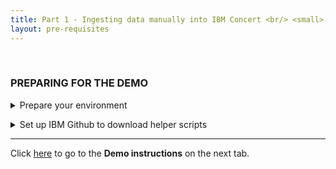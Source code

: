 ```yaml
---
title: Part 1 - Ingesting data manually into IBM Concert <br/> <small> <i> Tech Sales enablement </i> </small>
layout: pre-requisites
---
```


<span id="top"></span>

<br/>

### **PREPARING FOR THE DEMO**

<details markdown="1">

<summary>Prepare your environment</summary>

<!--On this slide are the pre-requisites you will need before starting this demo.

First, you should have an instance of IBM Concert deployed on either SaaS, VM or OpenShift. For this instance, you will need the IP address, username and password credentials, or an API key/token for authentication.

Second, you will need an IDE or code editor. For this demo, we will use Visual Studio Code.

Third, you will need to download the helper scripts provided for running this demo from IBM GitHub. There are two options for downloading the code. First, you can download the code in Visual Studio Code using the 'git clone' command without needing an SSH key. Second, you can set up an SSH key for your IBM GitHub account and use that to download the code to your machine.-->

<p>• IBM Concert (SaaS,<a href="https://techzone.ibm.com/collection/tech-zone-certified-base-images/journey-ibm-concert" target="_blank" rel="noreferrer">VM</a> or OCP). You will need:</p>
<p style="text-indent: 30px;">- IP address</p>
<p style="text-indent: 30px;">- Credentials</p>
<p style="text-indent: 60px;">○ Option 1: API key/token (preferred)</p>
<p style="text-indent: 60px;">○ Option 2: Username/password</p>
<p>• <a href="https://code.visualstudio.com/Download" target="_blank" rel="noreferrer">Visual Studio Code</a> (recommended) or other code editor</p>
<p>• <a href="https://github.ibm.com/ibm-concert-platinum-demos/concert-pm-utils" target="_blank" rel="noreferrer">Custom helper scripts</a> for this demo, downloaded (cloned) from IBM GitHub</p>
<p style="text-indent: 30px;">- Option 1: Log in to IBM GitHub in Visual Studio Code to download without SSH key</p>
<p style="text-indent: 30px;">- Option 2: Set up SSH key and download on your terminal or Visual Studio Code</p>

</details>

<p/>

<details markdown="1">

<summary>Set up IBM Github to download helper scripts</summary>

To manually ingest data into Concert, you will need a set of helper scripts. We’ve created these helper scripts to help train you on how to use the Concert Toolkit.

<inline-notification text="This demo uses Concert Toolkit V1.0.1."></inline-notification>

Before downloading the helper scripts, you’ll need to set up Github access.

<inline-notification text="If you’re logged into your IBM GitHub account in Visual Studio Code, you can download the code without a key. If you are not logged in or prefer to use a different IDE, then an SSH key pair is required to download the code."></inline-notification>

1. Generate an SSH Key Pair. <br/><br/> <code class="code-block"> cd .ssh <br/> ssh-keygen -t rsa -b 4096 -C "your_email@ibm.com" -f mycorporate_key </code>

2. Add your SSH Key to the SSH agent. <br/><br/> <code class="code-block"> eval "$(ssh-agent -s)" && ssh-add mycorporate_key </code> 

3. Copy the SSH public key. <br/><br/> <code class="code-block"> cat mycorporate_key.pub </code>

4. Add the SSH key to your GitHub Enterprise account: <br/> • Go to your <a href="https://github.ibm.com/" target="_blank" rel="noreferrer">IBM GitHub account</a>. <br/> • Navigate to <strong>Savings</strong> (found under your profile picture). <br/> • Click <strong>SSH and GPG keys</strong>. <br/> • Click <strong>New SSH key</strong> <br/> • Paste the copied SSH key into the <strong>Key</strong> field and give it a title. <br/> • Save the key.

5. Verify the SSH connection. <br/><br/> <code class="code-block"> ssh -T git@github.ibm.com </code>

6. Clone the concert-pm-utils repository. <br/><br/> <code class="code-block"> git clone git@github.ibm.com:ibm-concert-platinum-demos/concert-pm-utils.git </code>

7. Navigate to the directory where the helper scripts are located. Choose between macOS and Linux according to your local configuration.

8. Change execute permissions for all the downloaded shell scripts in order to make them executable (otherwise default permissions will prevent you from executing them). <br/><br/> <code class="code-block"> chmod +x *.sh </code>

**[Go to top](#top)**

<br/><br/>

</details>

***

Click [here](demo-instructions) to go to the **Demo instructions** on the next tab.